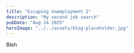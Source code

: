```yaml
---
title: "Escaping Unemployment 2"
description: "My second job search"
pubDate: "Aug 24 2025"
heroImage: "../../assets/blog-placeholder.jpg"
---
```


Bleh
